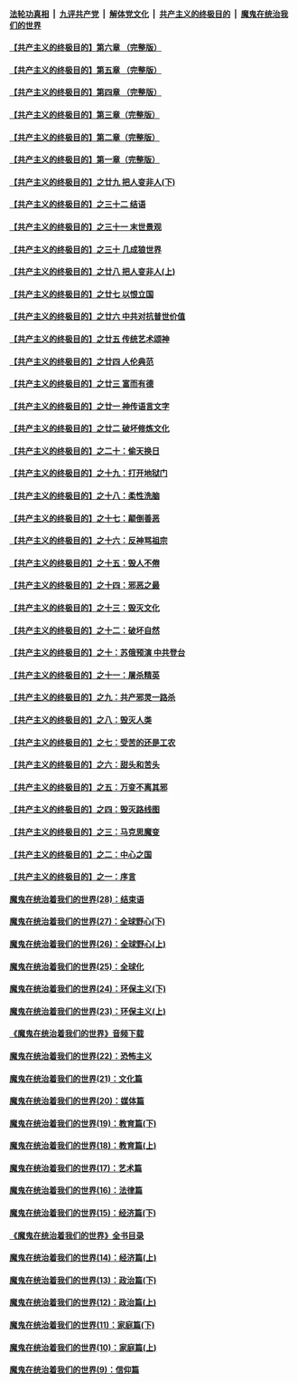 ####  [法轮功真相](../../../../basic/blob/master/README.md?t=04261701) &nbsp;|&nbsp; [九评共产党](../../../../9ping.md/blob/master/README.md?t=04261701) &nbsp;|&nbsp; [解体党文化](../../../../jtdwh.md/blob/master/README.md?t=04261701)  &nbsp;|&nbsp; [共产主义的终极目的](../../../../gczydzjmd.md/blob/master/README.md?t=04261701) &nbsp;|&nbsp; [魔鬼在统治我们的世界](../../../../mgztzwmdsj.md/blob/master/README.md?t=04261701) 

#### [【共产主义的终极目的】第六章 （完整版）](../pages/nsc422/n11428913.md?t=04261701) 

#### [【共产主义的终极目的】第五章 （完整版）](../pages/nsc422/n11428912.md?t=04261701) 

#### [【共产主义的终极目的】第四章 （完整版）](../pages/nsc422/n11428907.md?t=04261701) 

#### [【共产主义的终极目的】第三章（完整版）](../pages/nsc422/n11428848.md?t=04261701) 

#### [【共产主义的终极目的】第二章（完整版）](../pages/nsc422/n11428831.md?t=04261701) 

#### [【共产主义的终极目的】第一章（完整版）](../pages/nsc422/n11417651.md?t=04261701) 

#### [【共产主义的终极目的】之廿九 把人变非人(下)](../pages/nsc422/n11344140.md?t=04261701) 

#### [【共产主义的终极目的】之三十二 结语](../pages/nsc422/n11360535.md?t=04261701) 

#### [【共产主义的终极目的】之三十一 末世景观](../pages/nsc422/n11351129.md?t=04261701) 

#### [【共产主义的终极目的】之三十 几成狼世界](../pages/nsc422/n11348280.md?t=04261701) 

#### [【共产主义的终极目的】之廿八 把人变非人(上)](../pages/nsc422/n11340492.md?t=04261701) 

#### [【共产主义的终极目的】之廿七 以恨立国](../pages/nsc422/n11336944.md?t=04261701) 

#### [【共产主义的终极目的】之廿六 中共对抗普世价值](../pages/nsc422/n11324785.md?t=04261701) 

#### [【共产主义的终极目的】之廿五 传统艺术颂神](../pages/nsc422/n11296396.md?t=04261701) 

#### [【共产主义的终极目的】之廿四 人伦典范](../pages/nsc422/n11296397.md?t=04261701) 

#### [【共产主义的终极目的】之廿三 富而有德](../pages/nsc422/n11283598.md?t=04261701) 

#### [【共产主义的终极目的】之廿一 神传语言文字](../pages/nsc422/n11263265.md?t=04261701) 

#### [【共产主义的终极目的】之廿二 破坏修炼文化](../pages/nsc422/n11245728.md?t=04261701) 

#### [【共产主义的终极目的】之二十：偷天换日](../pages/nsc422/n11238846.md?t=04261701) 

#### [【共产主义的终极目的】之十九：打开地狱门](../pages/nsc422/n11206376.md?t=04261701) 

#### [【共产主义的终极目的】之十八：柔性洗脑](../pages/nsc422/n11199994.md?t=04261701) 

#### [【共产主义的终极目的】之十七：颠倒善恶](../pages/nsc422/n11179782.md?t=04261701) 

#### [【共产主义的终极目的】之十六：反神骂祖宗](../pages/nsc422/n11166798.md?t=04261701) 

#### [【共产主义的终极目的】之十五：毁人不倦](../pages/nsc422/n11166792.md?t=04261701) 

#### [【共产主义的终极目的】之十四：邪恶之最](../pages/nsc422/n11150249.md?t=04261701) 

#### [【共产主义的终极目的】之十三：毁灭文化](../pages/nsc422/n11135227.md?t=04261701) 

#### [【共产主义的终极目的】之十二：破坏自然](../pages/nsc422/n11135214.md?t=04261701) 

#### [【共产主义的终极目的】之十：苏俄预演 中共登台](../pages/nsc422/n11118424.md?t=04261701) 

#### [【共产主义的终极目的】之十一：屠杀精英](../pages/nsc422/n11118442.md?t=04261701) 

#### [【共产主义的终极目的】之九：共产邪灵一路杀](../pages/nsc422/n11114139.md?t=04261701) 

#### [【共产主义的终极目的】之八：毁灭人类](../pages/nsc422/n11108503.md?t=04261701) 

#### [【共产主义的终极目的】之七：受苦的还是工农](../pages/nsc422/n11101809.md?t=04261701) 

#### [【共产主义的终极目的】之六：甜头和苦头](../pages/nsc422/n11096971.md?t=04261701) 

#### [【共产主义的终极目的】之五：万变不离其邪](../pages/nsc422/n11091285.md?t=04261701) 

#### [【共产主义的终极目的】之四：毁灭路线图](../pages/nsc422/n11086284.md?t=04261701) 

#### [【共产主义的终极目的】之三：马克思魔变](../pages/nsc422/n11061941.md?t=04261701) 

#### [【共产主义的终极目的】之二：中心之国](../pages/nsc422/n11047728.md?t=04261701) 

#### [【共产主义的终极目的】之一：序言](../pages/nsc422/n11086077.md?t=04261701) 

#### [魔鬼在统治着我们的世界(28)：结束语](../pages/nsc422/n10936246.md?t=04261701) 

#### [魔鬼在统治着我们的世界(27)：全球野心(下)](../pages/nsc422/n10928319.md?t=04261701) 

#### [魔鬼在统治着我们的世界(26)：全球野心(上)](../pages/nsc422/n10900318.md?t=04261701) 

#### [魔鬼在统治着我们的世界(25)：全球化](../pages/nsc422/n10788205.md?t=04261701) 

#### [魔鬼在统治着我们的世界(24)：环保主义(下)](../pages/nsc422/n10695307.md?t=04261701) 

#### [魔鬼在统治着我们的世界(23)：环保主义(上)](../pages/nsc422/n10688613.md?t=04261701) 

#### [《魔鬼在统治着我们的世界》音频下载](../pages/nsc422/n10635553.md?t=04261701) 

#### [魔鬼在统治着我们的世界(22)：恐怖主义](../pages/nsc422/n10614727.md?t=04261701) 

#### [魔鬼在统治着我们的世界(21)：文化篇](../pages/nsc422/n10597706.md?t=04261701) 

#### [魔鬼在统治着我们的世界(20)：媒体篇](../pages/nsc422/n10586579.md?t=04261701) 

#### [魔鬼在统治着我们的世界(19)：教育篇(下)](../pages/nsc422/n10564808.md?t=04261701) 

#### [魔鬼在统治着我们的世界(18)：教育篇(上)](../pages/nsc422/n10526970.md?t=04261701) 

#### [魔鬼在统治着我们的世界(17)：艺术篇](../pages/nsc422/n10499093.md?t=04261701) 

#### [魔鬼在统治着我们的世界(16)：法律篇](../pages/nsc422/n10485969.md?t=04261701) 

#### [魔鬼在统治着我们的世界(15)：经济篇(下)](../pages/nsc422/n10469975.md?t=04261701) 

#### [《魔鬼在统治着我们的世界》全书目录](../pages/nsc422/n10464261.md?t=04261701) 

#### [魔鬼在统治着我们的世界(14)：经济篇(上)](../pages/nsc422/n10457370.md?t=04261701) 

#### [魔鬼在统治着我们的世界(13)：政治篇(下)](../pages/nsc422/n10448270.md?t=04261701) 

#### [魔鬼在统治着我们的世界(12)：政治篇(上)](../pages/nsc422/n10444576.md?t=04261701) 

#### [魔鬼在统治着我们的世界(11)：家庭篇(下)](../pages/nsc422/n10440961.md?t=04261701) 

#### [魔鬼在统治着我们的世界(10)：家庭篇(上)](../pages/nsc422/n10435448.md?t=04261701) 

#### [魔鬼在统治着我们的世界(9)：信仰篇](../pages/nsc422/n10432159.md?t=04261701) 

